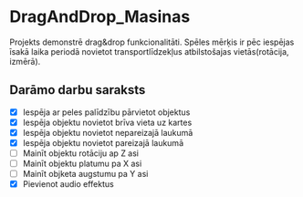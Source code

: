 # DragAndDrop_Masinas
Projekts demonstrē drag&amp;drop funkcionalitāti. Spēles mērķis ir pēc iespējas īsakā laika periodā novietot transportlīdzekļus atbilstošajas vietās(rotācija, izmērā).
## Darāmo darbu saraksts
- [x] Iespēja ar peles palīdzību pārvietot objektus
- [x] Iespēja objektu novietot brīva vieta uz kartes
- [x] Iespēja objektu novietot nepareizajā laukumā
- [x] Iespēja objektu novietot pareizajā laukumā
- [ ] Mainīt objektu rotāciju ap Z asi
- [ ] Mainīt objektu platumu pa X asi
- [ ] Mainīt objketa augstumu pa Y asi
- [x] Pievienot audio effektus
